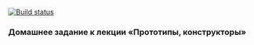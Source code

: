 [![Build status](https://ci.appveyor.com/api/projects/status/moh47kk77y041crq/branch/master?svg=true)](https://ci.appveyor.com/project/NazarovAn/ajs-hw6-2-prototypes/branch/master)

### Домашнее задание к лекции «Прототипы, конструкторы»